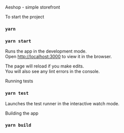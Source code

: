 Aeshop - simple storefront

To start the project

### `yarn`
### `yarn start`

Runs the app in the development mode.<br />
Open [http://localhost:3000](http://localhost:3000) to view it in the browser.

The page will reload if you make edits.<br />
You will also see any lint errors in the console.

Running tests
### `yarn test`
Launches the test runner in the interactive watch mode.<br />

Building the app
### `yarn build`
